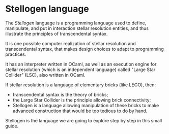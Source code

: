 # Stellogen language

The *Stellogen* language is a programming language used to define, manipulate,
and put in interaction stellar resolution entities, and thus illustrate the
principles of transcendental syntax.

It is one possible computer realization of stellar resolution and
transcendental syntax, that makes design choices to adapt to programming
practices.

It has an interpreter written in OCaml, as well as an execution engine for
stellar resolution (which is an independent language) called "Large Star
Collider" (LSC), also written in OCaml.

If stellar resolution is a language of elementary bricks (like LEGO),
then:

 - transcendental syntax is the theory of bricks;
 - the Large Star Collider is the principle allowing brick connectivity;
 - Stellogen is a language allowing manipulation of these bricks to make
 advanced construction that would be too tedious to do by hand.

Stellogen is the language we are going to explore step by step in this small
guide.
